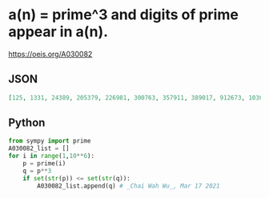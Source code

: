 # a\(n\) \= prime^3 and digits of prime appear in a\(n\)\.
https://oeis.org/A030082
## JSON
```JSON
[125, 1331, 24389, 205379, 226981, 300763, 357911, 389017, 912673, 1030301, 1295029, 2571353, 3442951, 6967871, 12008989, 12649337, 15813251, 22188041, 30080231, 36264691, 38272753, 41781923, 58863869, 64481201, 90518849, 101847563, 124251499, 158340421, 237176659]
```
## Python
```Python
from sympy import prime
A030082_list = []
for i in range(1,10**6):
    p = prime(i)
    q = p**3
    if set(str(p)) <= set(str(q)):
        A030082_list.append(q) # _Chai Wah Wu_, Mar 17 2021
```
